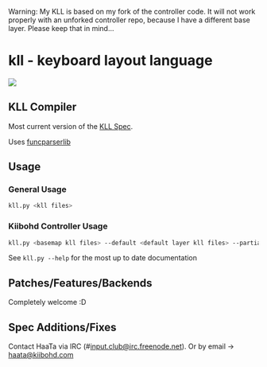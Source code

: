 Warning: My KLL is based on my fork of the controller code. It will not work properly with an unforked controller repo, because I have a different base layer. Please keep that in mind...

kll - keyboard layout language
==============================

![](https://travis-ci.org/kiibohd/kll.svg?branch=master)

KLL Compiler
------------

Most current version of the [KLL Spec](http://input.club/kll).

Uses [funcparserlib](https://code.google.com/p/funcparserlib/)


Usage
-----

### General Usage

```bash
kll.py <kll files>
```

### Kiibohd Controller Usage

```bash
kll.py <basemap kll files> --default <default layer kll files> --partial <partial layer 1 kll files> --partial <partial layer 2 kll files> --backend kiibohd --templates templates/kiibohdKeymap.h templates/kiibohdDefs.h --outputs generatedKeymap.h kll_defs.h
```

See `kll.py --help` for the most up to date documentation


Patches/Features/Backends
-------------------------

Completely welcome :D


Spec Additions/Fixes
--------------------

Contact HaaTa via IRC (#input.club@irc.freenode.net).
Or by email -> haata@kiibohd.com

